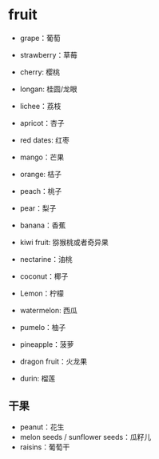 # fruit

* grape：葡萄
* strawberry：草莓
* cherry: 樱桃
* longan: 桂圆/龙眼
* lichee：荔枝
* apricot：杏子

* red dates: 红枣
* mango：芒果

* orange: 桔子
* peach：桃子
* pear：梨子
* banana：香蕉
* kiwi fruit: 猕猴桃或者奇异果
* nectarine：油桃
* coconut：椰子
* Lemon：柠檬

* watermelon: 西瓜
* pumelo：柚子
* pineapple：菠萝
* dragon fruit：火龙果
* durin: 榴莲

## 干果
* peanut：花生
* melon seeds / sunflower seeds：瓜籽儿
* raisins：葡萄干
